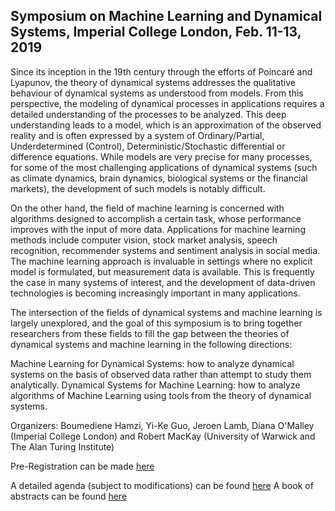 Symposium on Machine Learning and Dynamical Systems, Imperial College London, Feb. 11-13, 2019
---


Since its inception in the 19th century through the efforts of Poincaré and Lyapunov, the theory of dynamical systems addresses the qualitative behaviour of dynamical systems as understood from models. From this perspective, the modeling of dynamical processes in applications requires a detailed understanding of the processes to be analyzed. This deep understanding leads to a model, which is an approximation of the observed reality and is often expressed by a system of Ordinary/Partial, Underdetermined (Control), Deterministic/Stochastic differential or difference equations. While models are very precise for many processes, for some of the most challenging applications of dynamical systems (such as climate dynamics, brain dynamics, biological systems or the financial markets), the development of such models is notably difficult.

On the other hand, the field of machine learning is concerned with algorithms designed to accomplish a certain task, whose performance improves with the input of more data. Applications for machine learning methods include computer vision, stock market analysis, speech recognition, recommender systems and sentiment analysis in social media. The machine learning approach is invaluable in settings where no explicit model is formulated, but measurement data is available. This is frequently the case in many systems of interest, and the development of data-driven technologies is becoming increasingly important in many applications.

The intersection of the fields of dynamical systems and machine learning is largely unexplored, and the goal of this symposium is to bring together researchers from these fields to fill the gap between the theories of dynamical systems and machine learning in the following directions:

Machine Learning for Dynamical Systems: how to analyze dynamical systems on the basis of observed data rather than attempt to study them analytically.
Dynamical Systems for Machine Learning: how to analyze algorithms of Machine Learning using tools from the theory of dynamical systems.


Organizers: Boumediene Hamzi, Yi-Ke Guo, Jeroen Lamb, Diana O'Malley (Imperial College London) and Robert MacKay (University of Warwick and The Alan Turing Institute)

Pre-Registration can be made [here](https://www.eventbrite.ca/e/symposium-on-machine-learning-and-dynamical-systems-tickets-49427524055)

A detailed agenda (subject to modifications) can be found [here](https://drive.google.com/file/d/1rcx9VyuGGaAYxkWB3lI8mHAHrTrY5RwE/view)
A book of abstracts can be found [here](https://docs.google.com/document/d/e/2PACX-1vQVLY_GQHlxrejesDgEGg1VIMXRwHo791N2wCl3oa67AlY9llI5Vaf8HRPe_TJjxqK2Aj6xl3YIQbNn/pub)



